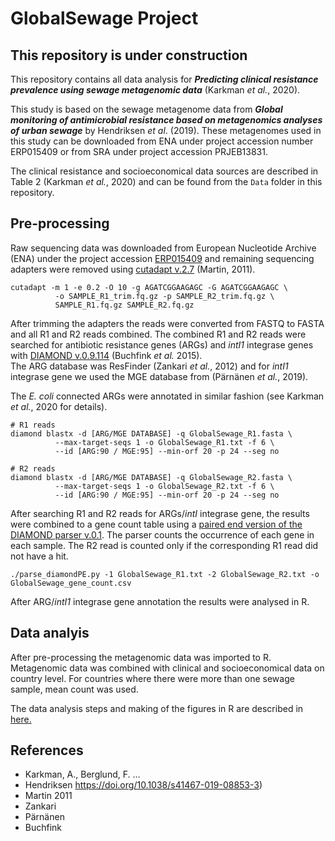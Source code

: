 # GlobalSewage Project

## This repository is under construction

This repository contains all data analysis for ***Predicting clinical resistance prevalence using sewage metagenomic data*** (Karkman _et al._, 2020).

This study is based on the sewage metagenome data from ***Global monitoring of antimicrobial resistance based on metagenomics analyses of urban sewage*** by Hendriksen _et al_. (2019). These metagenomes used in this study can be downloaded from ENA under project accession number ERP015409 or from SRA under project accession PRJEB13831.

The clinical resistance and socioeconomical data sources are described in Table 2 (Karkman _et al._, 2020) and can be found from the `Data` folder in this repository.

## Pre-processing
Raw sequencing data was downloaded from European Nucleotide Archive (ENA) under the project accession [ERP015409](https://www.ebi.ac.uk/ena/browser/view/PRJEB13831) and remaining sequencing adapters were removed using [cutadapt v.2.7](https://cutadapt.readthedocs.io/en/v2.7/) (Martin, 2011).   

```
cutadapt -m 1 -e 0.2 -O 10 -g AGATCGGAAGAGC -G AGATCGGAAGAGC \
          -o SAMPLE_R1_trim.fq.gz -p SAMPLE_R2_trim.fq.gz \
          SAMPLE_R1.fq.gz SAMPLE_R2.fq.gz
```

After trimming the adapters the reads were converted from FASTQ to FASTA and all R1 and R2 reads combined. The combined R1 and R2 reads were searched for antibiotic resistance genes (ARGs) and _intI1_ integrase genes with [DIAMOND v.0.9.114](http://www.diamondsearch.org/index.php) (Buchfink _et al._ 2015).  
The ARG database was ResFinder (Zankari _et al._, 2012) and for _intI1_ integrase gene we used the MGE database from (Pärnänen _et al._, 2019).

The _E. coli_ connected ARGs were annotated in similar fashion (see Karkman _et al._, 2020 for details).

```
# R1 reads
diamond blastx -d [ARG/MGE DATABASE] -q GlobalSewage_R1.fasta \
          --max-target-seqs 1 -o GlobalSewage_R1.txt -f 6 \
          --id [ARG:90 / MGE:95] --min-orf 20 -p 24 --seg no

# R2 reads
diamond blastx -d [ARG/MGE DATABASE] -q GlobalSewage_R2.fasta \
          --max-target-seqs 1 -o GlobalSewage_R2.txt -f 6 \
          --id [ARG:90 / MGE:95] --min-orf 20 -p 24 --seg no
```

After searching R1 and R2 reads for ARGs/_intI_ integrase gene, the results were combined to a gene count table using a [paired end version of the DIAMOND parser v.0.1](https://github.com/karkman/parse_diamond).
The parser counts the occurrence of each gene in each sample. The R2 read is counted only if the corresponding R1 read did not have a hit.  

```
./parse_diamondPE.py -1 GlobalSewage_R1.txt -2 GlobalSewage_R2.txt -o GlobalSewage_gene_count.csv
```

After ARG/_intI1_ integrase gene annotation the results were analysed in R.

## Data analyis
After pre-processing the metagenomic data was imported to R.  Metagenomic data was combined with clinical and socioeconomical data on country level. For countries where there were more than one sewage sample, mean count was used.  

The data analysis steps and making of the figures in R are described in [here.]( https://karkman.github.io/GlobalSewage/)

## References

- Karkman, A., Berglund, F. ...
- Hendriksen https://doi.org/10.1038/s41467-019-08853-3)
- Martin 2011
- Zankari
- Pärnänen
- Buchfink

